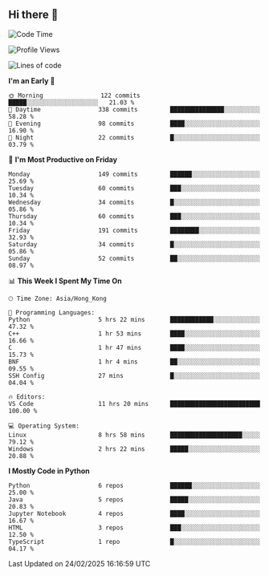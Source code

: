 ## Hi there 👋

<!--
**gessiegulugulu/gessiegulugulu** is a ✨ _special_ ✨ repository because its `README.md` (this file) appears on your GitHub profile.

Here are some ideas to get you started:

- 🔭 I’m currently working on ...
- 🌱 I’m currently learning ...
- 👯 I’m looking to collaborate on ...
- 🤔 I’m looking for help with ...
- 💬 Ask me about ...
- 📫 How to reach me: ...
- 😄 Pronouns: ...
- ⚡ Fun fact: ...
-->

<!--START_SECTION:waka-->
![Code Time](http://img.shields.io/badge/Code%20Time-330%20hrs%2041%20mins-blue)

![Profile Views](http://img.shields.io/badge/Profile%20Views-0-blue)

![Lines of code](https://img.shields.io/badge/From%20Hello%20World%20I%27ve%20Written-3.3%20million%20lines%20of%20code-blue)

**I'm an Early 🐤** 

```text
🌞 Morning                122 commits         █████░░░░░░░░░░░░░░░░░░░░   21.03 % 
🌆 Daytime                338 commits         ███████████████░░░░░░░░░░   58.28 % 
🌃 Evening                98 commits          ████░░░░░░░░░░░░░░░░░░░░░   16.90 % 
🌙 Night                  22 commits          █░░░░░░░░░░░░░░░░░░░░░░░░   03.79 % 
```
📅 **I'm Most Productive on Friday** 

```text
Monday                   149 commits         ██████░░░░░░░░░░░░░░░░░░░   25.69 % 
Tuesday                  60 commits          ███░░░░░░░░░░░░░░░░░░░░░░   10.34 % 
Wednesday                34 commits          █░░░░░░░░░░░░░░░░░░░░░░░░   05.86 % 
Thursday                 60 commits          ███░░░░░░░░░░░░░░░░░░░░░░   10.34 % 
Friday                   191 commits         ████████░░░░░░░░░░░░░░░░░   32.93 % 
Saturday                 34 commits          █░░░░░░░░░░░░░░░░░░░░░░░░   05.86 % 
Sunday                   52 commits          ██░░░░░░░░░░░░░░░░░░░░░░░   08.97 % 
```


📊 **This Week I Spent My Time On** 

```text
🕑︎ Time Zone: Asia/Hong_Kong

💬 Programming Languages: 
Python                   5 hrs 22 mins       ████████████░░░░░░░░░░░░░   47.32 % 
C++                      1 hr 53 mins        ████░░░░░░░░░░░░░░░░░░░░░   16.66 % 
C                        1 hr 47 mins        ████░░░░░░░░░░░░░░░░░░░░░   15.73 % 
BNF                      1 hr 4 mins         ██░░░░░░░░░░░░░░░░░░░░░░░   09.55 % 
SSH Config               27 mins             █░░░░░░░░░░░░░░░░░░░░░░░░   04.04 % 

🔥 Editors: 
VS Code                  11 hrs 20 mins      █████████████████████████   100.00 % 

💻 Operating System: 
Linux                    8 hrs 58 mins       ████████████████████░░░░░   79.12 % 
Windows                  2 hrs 22 mins       █████░░░░░░░░░░░░░░░░░░░░   20.88 % 
```

**I Mostly Code in Python** 

```text
Python                   6 repos             ██████░░░░░░░░░░░░░░░░░░░   25.00 % 
Java                     5 repos             █████░░░░░░░░░░░░░░░░░░░░   20.83 % 
Jupyter Notebook         4 repos             ████░░░░░░░░░░░░░░░░░░░░░   16.67 % 
HTML                     3 repos             ███░░░░░░░░░░░░░░░░░░░░░░   12.50 % 
TypeScript               1 repo              █░░░░░░░░░░░░░░░░░░░░░░░░   04.17 % 
```




 Last Updated on 24/02/2025 16:16:59 UTC
<!--END_SECTION:waka-->
